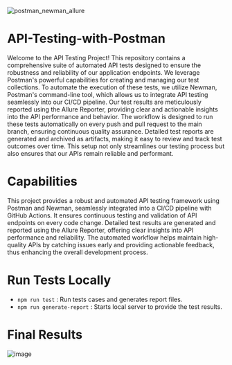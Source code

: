 ![postman_newman_allure](https://github.com/user-attachments/assets/7c4b1026-66e1-40a4-be20-49c9afcf0692)

# API-Testing-with-Postman

Welcome to the API Testing Project! This repository contains a comprehensive suite of automated API tests designed to ensure the robustness and reliability of our application endpoints. We leverage Postman's powerful capabilities for creating and managing our test collections. To automate the execution of these tests, we utilize Newman, Postman's command-line tool, which allows us to integrate API testing seamlessly into our CI/CD pipeline. Our test results are meticulously reported using the Allure Reporter, providing clear and actionable insights into the API performance and behavior. The workflow is designed to run these tests automatically on every push and pull request to the main branch, ensuring continuous quality assurance. Detailed test reports are generated and archived as artifacts, making it easy to review and track test outcomes over time. This setup not only streamlines our testing process but also ensures that our APIs remain reliable and performant.

# Capabilities

This project provides a robust and automated API testing framework using Postman and Newman, seamlessly integrated into a CI/CD pipeline with GitHub Actions. It ensures continuous testing and validation of API endpoints on every code change. Detailed test results are generated and reported using the Allure Reporter, offering clear insights into API performance and reliability. The automated workflow helps maintain high-quality APIs by catching issues early and providing actionable feedback, thus enhancing the overall development process.

# Run Tests Locally

- `npm run test` : Run tests cases and generates report files.
- `npm run generate-report` : Starts local server to provide the test results.

# Final Results

![image](https://github.com/user-attachments/assets/dbe6e7ed-9586-4cf2-8ae0-ed91c530df0e)
